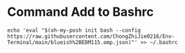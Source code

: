 # Command Add to Bashrc

```echo 'eval "$(oh-my-posh init bash --config https://raw.githubusercontent.com/ChongZhiJie0216/Env-Terminal/main/blueish%2BEDM115.omp.json)"' >> ~/.bashrc```
